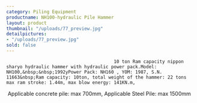 ```yaml
---
category: Piling Equipment
productname: NH100-hydraulic Pile Hammer
layout: product
thumbnail: "/uploads/77_preview.jpg"
detailpictures:
- "/uploads/77_preview.jpg"
sold: false
---
```


                                            10 ton Ram capacity nippon sharyo hydraulic hammer with hydraulic power pack.Model: NH100,&nbsp;&nbsp;1992yPower Pack: NH160 , YOM: 1987, S.N. 11663&nbsp;Ram capacity: 10ton, total weight of the hammer: 22 tons max ram stroke: 1.44m, max blow energy: 141KN.m,
&nbsp;Applicable concrete pile: max 700mm, Applicable Steel Pile: max 1500mm

